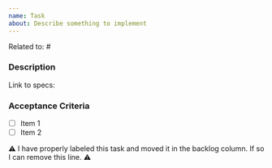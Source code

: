 ```yaml
---
name: Task
about: Describe something to implement
---
```


<!--
A task describes an actual technical realization.
It should be related to an epic or an accepted proposal, and referenced by a PR when realized.
-->

<!--
Expected creation labels:
- kind/task
- priority
-->

Related to: #<!--Epic or Proposal ID -->

### Description

<!-- Describe here what to do, don't be shy on giving details -->

Link to specs: 

### Acceptance Criteria

<!--
State here the definition of what has to be done.
Please don't be afraid of listing things exhaustively, for example:
- [ ] Deploy both frontend AND backend
- [ ] Remove deprecated code
-->

- [ ] Item 1
- [ ] Item 2

:warning: I have properly labeled this task and moved it in the backlog column. If so I can remove this line. :warning:
